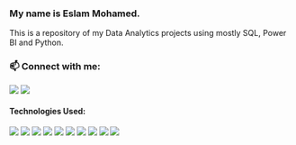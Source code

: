 ### My name is Eslam Mohamed.

This is a repository of my Data Analytics projects using mostly SQL, Power BI and Python.

### 📫 Connect with me:
<a href="mailto:eslam.muhammad.hafez@gmail.com"><img src="https://img.shields.io/badge/Gmail-D14836?style=for-the-badge&logo=gmail&logoColor=white" /></a>
<a href="https://www.linkedin.com/in/eslam-mohamed-b828521a9"><img src="https://img.shields.io/badge/linkedin-%230077B5.svg?style=for-the-badge&logo=linkedin&logoColor=white" /></a>


#### Technologies Used:
<img src="https://img.shields.io/badge/Microsoft_Excel-217346?style=for-the-badge&logo=microsoft-excel&logoColor=white" /> <img src="https://img.shields.io/badge/SQL_Server-CC2927?style=for-the-badge&logo=microsoftsqlserver&logoColor=white" /> <img src="https://img.shields.io/badge/MYSQL-4479A1?style=for-the-badge&logo=mysql&logoColor=white" /> <img src="https://img.shields.io/badge/SSIS-4479A1?style=for-the-badge&logo=microsoft&logoColor=white" /> <img src="https://img.shields.io/badge/SSAS-CC2927?style=for-the-badge&logo=microsoftsqlserver&logoColor=white" /> <img src="https://img.shields.io/badge/SSRS-F8C000?style=for-the-badge&logo=powerbi&logoColor=white" /> <img src="https://img.shields.io/badge/Power_BI-F2C811?style=for-the-badge&logo=powerbi&logoColor=black" /> <img src="https://img.shields.io/badge/Tableau-E97627?style=for-the-badge&logo=tableau&logoColor=white" /> <img src="https://img.shields.io/badge/Looker_Studio-4285F4?style=for-the-badge&logo=looker&logoColor=white" /> <img src="https://img.shields.io/badge/Python-14354C?style=for-the-badge&logo=python&logoColor=white" />
